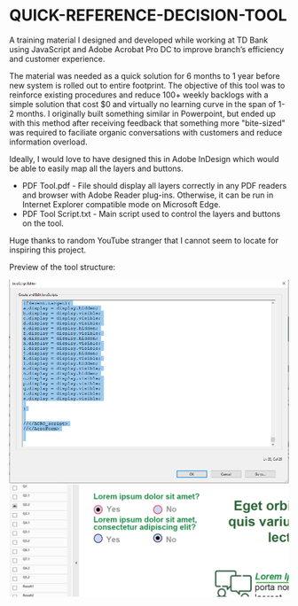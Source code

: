 # QUICK-REFERENCE-DECISION-TOOL

A training material I designed and developed while working at TD Bank using JavaScript and Adobe Acrobat Pro DC to improve branch’s efficiency and customer experience. 

The material was needed as a quick solution for 6 months to 1 year before new system is rolled out to entire footprint. The objective of this tool was to reinforce existing procedures and reduce 100+ weekly backlogs with a simple solution that cost $0 and virtually no learning curve in the span of 1-2 months. I originally built something similar in Powerpoint, but ended up with this method after receiving feedback that something more "bite-sized" was required to faciliate organic conversations with customers and reduce information overload.

Ideally, I would love to have designed this in Adobe InDesign which would be able to easily map all the layers and buttons.

* PDF Tool.pdf - File should display all layers correctly in any PDF readers and browser with Adobe Reader plug-ins. Otherwise, it can be run in Internet Explorer compatible mode on Microsoft Edge. 
* PDF Tool Script.txt - Main script used to control the layers and buttons on the tool.

Huge thanks to random YouTube stranger that I cannot seem to locate for inspiring this project.

Preview of the tool structure:

<img src="/images/IMG Layers.png"/> <img src="/images/IMG Tool Script.png"/>
